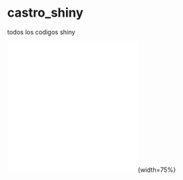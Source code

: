 # castro_shiny
todos los codigos shiny

![](cheatsheet.pdf)
![Image Title](cheatsheet.pdf){width=75%}
